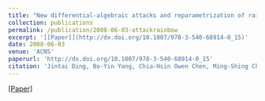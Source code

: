 ```yaml
---
title: "New differential-algebraic attacks and reparametrization of rainbow."
collection: publications
permalink: /publication/2008-06-03-attackrainbow
excerpt: '[[Paper]](http://dx.doi.org/10.1007/978-3-540-68914-0_15)'
date: 2008-06-03
venue: 'ACNS'
paperurl: 'http://dx.doi.org/10.1007/978-3-540-68914-0_15'
citation: 'Jintai Ding, Bo-Yin Yang, Chia-Hsin Owen Chen, Ming-Shing Chen, and Chen-Mou Cheng. &quot;New differential-algebraic attacks and reparametrization of rainbow.&quot; <i>Applied Cryptography and Network Security, 6th International Conference, ACNS 2008,</i> Proceedings, volume 5037 of Lecture Notes in Computer Science, pages 242–257, 2008.'
---
```

[[Paper]](http://dx.doi.org/10.1007/978-3-540-68914-0_15)

